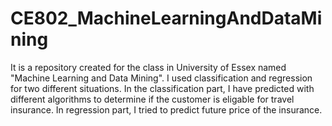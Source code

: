 # CE802_MachineLearningAndDataMining

It is a repository created for the class in University of Essex named "Machine Learning and Data Mining".
I used classification and regression for two different situations. In the classification part, I have predicted with
different algorithms to determine if the customer is eligable for travel insurance. In regression part, I tried to predict future 
price of the insurance.
